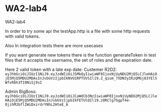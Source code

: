 # WA2-lab4
WA2-lab4


In order to try some api the testApp.http is a file with some http requests with valid tokens.


Also In integration tests there are more usecases


If you want generate new tokens there is the function generateToken in test files that it accepts the username, the set of roles and the expiration date.

Here 2 valid token with a late exp date:
Custemer R2D2: `eyJhbGciOiJIUzI1NiJ9.eyJzdWIiOiJSMkQyIiwiaWF0IjoxNjUyNDU2MjQ5LCJleHAiOjE5MjQ5MDU2MDAsInJvbGVzIjpbIkNVU1RPTUVSIl19.Z_qium_7XDN3yIKzQMGj83YElSWfvR6h3TI0NiSj9sI`

Admin BigBoss: `eyJhbGciOiJIUzI1NiJ9.eyJzdWIiOiJCaWdCb3NzIiwiaWF0IjoxNjUyNDU2MjQ5LCJleHAiOjE5MjQ5MDU2MDAsInJvbGVzIjpbIkFETUlOIl19.z8RClg7GgpT4e-OjihMJbflIWiDxzrdrYNhL2HteE_A`